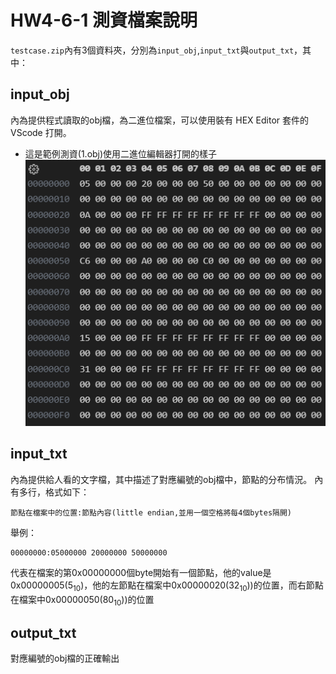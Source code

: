 # HW4-6-1 測資檔案說明

`testcase.zip`內有3個資料夾，分別為`input_obj`,`input_txt`與`output_txt`，其中：

## input_obj
內為提供程式讀取的obj檔，為二進位檔案，可以使用裝有 HEX Editor 套件的 VScode 打開。

- 這是範例測資(1.obj)使用二進位編輯器打開的樣子
![](test.png)


## input_txt
內為提供給人看的文字檔，其中描述了對應編號的obj檔中，節點的分布情況。
內有多行，格式如下：
```
節點在檔案中的位置:節點內容(little endian,並用一個空格將每4個bytes隔開)
```
舉例：
```
00000000:05000000 20000000 50000000
```
代表在檔案的第0x00000000個byte開始有一個節點，他的value是0x00000005(5<sub>10</sub>)，他的左節點在檔案中0x00000020(32<sub>10</sub>))的位置，而右節點在檔案中0x00000050(80<sub>10</sub>))的位置

## output_txt
對應編號的obj檔的正確輸出